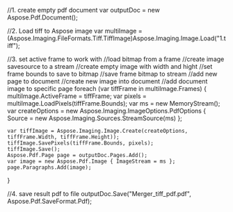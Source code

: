 //1. create empty pdf document
var outputDoc = new Aspose.Pdf.Document();

//2. Load tiff to Aspose image
var multiImage = (Aspose.Imaging.FileFormats.Tiff.TiffImage)Aspose.Imaging.Image.Load("1.tiff");

//3. set active frame to work with
//load bitmap from a frame
//create image savesource to a stream
//create empty image with width and hight
//set frame bounds to save to bitmap
//save frame bitmap to stream
//add new page to document
//create new image into document
//add document image to specific page
foreach (var tiffFrame in multiImage.Frames)
{
    multiImage.ActiveFrame = tiffFrame;
    var pixels = multiImage.LoadPixels(tiffFrame.Bounds);
    var ms = new MemoryStream();
    var createOptions = new Aspose.Imaging.ImageOptions.PdfOptions
    {
        Source = new Aspose.Imaging.Sources.StreamSource(ms)
    };

    var tiffImage = Aspose.Imaging.Image.Create(createOptions, tiffFrame.Width, tiffFrame.Height));
    tiffImage.SavePixels(tiffFrame.Bounds, pixels);
    tiffImage.Save();
    Aspose.Pdf.Page page = outputDoc.Pages.Add();
    var image = new Aspose.Pdf.Image { ImageStream = ms };
    page.Paragraphs.Add(image);
}

//4. save result pdf to file
outputDoc.Save("Merger_tiff_pdf.pdf", Aspose.Pdf.SaveFormat.Pdf);

```